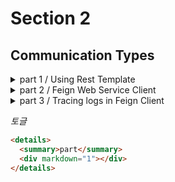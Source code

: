 # Section 2

## Communication Types

<details>
  <summary>part 1 / Using Rest Template</summary>
  <div markdown="1">

```java
//        List<ResponseOrder> orders = new ArrayList<>();

//        Using as Rest Template
        String orderUrl = "http://127.0.0.1:8000/order-service/%s/orders ";

        ResponseEntity<List<ResponseOrder>> orderListResponse =
                restTemplate.exchange(orderUrl, HttpMethod.GET, null,
                new ParameterizedTypeReference<List<ResponseOrder>>() {
        });
```

이렇게 주소값을 직접적으로 하드코딩으로 작업을 해도 큰 문제는 없겠지만, 나중에 변경되거나 게이트웨이의 IP나 포트번호가 변경되거나 같은 서버에 구동이 되지 않을 상황을 대비하여 별도로 구성파일에 만들어 두는 것이 좋다.

```yaml
order_service:
  url: http://127.0.0.1:8000/order-service/%s/orders
```

이 처럼 추가로 작성을 해주면 된다. 여기서 주의할 점은 자바파일에서 해당 url을 사용을 할 떄 `%s`부분이 있기 때문에 주의를 해야한다.

```java
String orderUrl = String.format(env.getProperty("order_service.url"),userId);
```

User Microservice에서 Order Service를 호울할 때 좀 더 간단한 방법을 사용하겠다.

기존에는 `Ip:Port Number`을 직접 작성을 했는데 이번에는

```yaml
order_service:
  url: http://order-service/order-service/%s/orders
```

유레카에 등록되어진 서비스의 이름을 입력하여 사용을 하겠다.

이를 설정하기 위해서 `@LoadBalanced` 어노테이션을 설정해줘야 한다.

  </div>
</details>

<details>
  <summary>part 2 / Feign Web Service Client</summary>
  <div markdown="1">
  
`pom.xml`에 `FeignClient`추가 후, 더 이상 `Rest Template`는 사용하지 않기 때문에 로드발랜서는 주석 처리 후 `@EnableFeignClients`어노테이션 추가

이후 `OrderServiceClient`인터페이스를 생성, 해당 인터페이스는 `@FeignClient(name = "order-service")` 어노테이션에 호출 할 서비스의 이름을 설정해준다.  
그리고 내부에 선언하고자 하는 메소드 전부 다 `Public`이다. 그래서 따로 지정을 해주지 않아도 된다.

```java

@FeignClient(name = "order-service")
public interface OrderServiceClient {

    @GetMapping("/order-service/{userId}/orders")
    List<ResponseOrder>  getOrders(@PathVariable String userId);
}
```

인터페이스 생성 후, 해당 코드를 이용할 서비스로직으로 이동하여 생성자를 주입하고

기존에 이용하던 `Rest Template`는 주석으로 처리 후 `Feign Client` 방법으로 변경

```java
////        Using as Rest Template
//        String orderUrl = String.format(env.getProperty("order_service.url"),userId);
//
//        ResponseEntity<List<ResponseOrder>> orderListResponse =
//                restTemplate.exchange(orderUrl, HttpMethod.GET, null,
//                new ParameterizedTypeReference<List<ResponseOrder>>() {
//        });
////        restTemplate.exchange( 매개 값 -> 주소, 메소드 타입, 요청할 때 파라미터, 전달 받고자하는 방식)
//        List<ResponseOrder> ordersList = orderListResponse.getBody();

//        Using a feign Client
        List<ResponseOrder> ordersList = orderServiceClient.getOrders(userId);

        userDto.setOrders(ordersList);
```

변경을 하면 기존에는 여러 줄의 코드를 작성을 해야 했다면 해당 방법은 인터페이스 선언 후 한 줄의 코드로 작성할 수 있게 된다.

  </div>
</details>

<details>
  <summary>part 3 / Tracing logs in Feign Client</summary>
  <div markdown="1">
  
```yaml
logging:
  level:
    com.example.userservice.client: DEBUG
```
```java
@Bean
public Logger.Level feignLoggerLevel() {
    return Logger.Level.FULL;
}
```
해당 설정으로 `Feign Client`관련 로그들을 출력 가능하다.
![](https://i.postimg.cc/mrRxJpbg/2024-09-08-15-37-43.png)
  
  </div>
</details>

_토글_

```html
<details>
  <summary>part</summary>
  <div markdown="1"></div>
</details>
```
